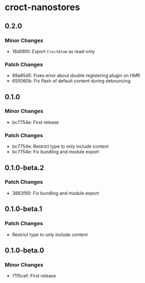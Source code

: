 # croct-nanostores

## 0.2.0

### Minor Changes

- 18d06f0: Export `CroctAtom` as read-only

### Patch Changes

- 89a85d5: Fixes error about double registering plugin on HMR
- 655060b: Fix flash of default content during debouncing

## 0.1.0

### Minor Changes

- bc7754e: First release

### Patch Changes

- bc7754e: Restrict type to only include content
- bc7754e: Fix bundling and module export

## 0.1.0-beta.2

### Patch Changes

- 3883f90: Fix bundling and module export

## 0.1.0-beta.1

### Patch Changes

- Restrict type to only include content

## 0.1.0-beta.0

### Minor Changes

- 7115cef: First release
